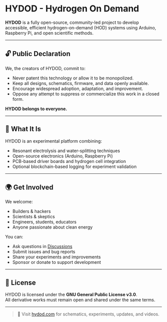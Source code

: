 # HYDOD - Hydrogen On Demand

**HYDOD** is a fully open-source, community-led project to develop accessible, efficient hydrogen-on-demand (HOD) systems using Arduino, Raspberry Pi, and open scientific methods.

---

## 🔓 Public Declaration

We, the creators of HYDOD, commit to:

- Never patent this technology or allow it to be monopolized.
- Keep all designs, schematics, firmware, and data openly available.
- Encourage widespread adoption, adaptation, and improvement.
- Oppose any attempt to suppress or commercialize this work in a closed form.

**HYDOD belongs to everyone.**

---

## 🔧 What It Is

HYDOD is an experimental platform combining:
- Resonant electrolysis and water-splitting techniques
- Open-source electronics (Arduino, Raspberry Pi)
- PCB-based driver boards and hydrogen cell integration
- Optional blockchain-based logging for experiment validation

---

## 🌍 Get Involved

We welcome:
- Builders & hackers
- Scientists & skeptics
- Engineers, students, educators
- Anyone passionate about clean energy

You can:
- Ask questions in [Discussions](https://github.com/YOUR-USERNAME/HYDOD/discussions)
- Submit issues and bug reports
- Share your experiments and improvements
- Sponsor or donate to support development

---

## 📜 License

HYDOD is licensed under the **GNU General Public License v3.0**.  
All derivative works must remain open and shared under the same terms.

---

> 🔗 Visit [hydod.com](http://hydod.com) for schematics, experiments, updates, and videos.
